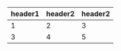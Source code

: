 | header1 | header2 | header2 |
| ------- | ------- | ------- |
| 1       | 2       | 3       |
|3|4|5|
